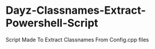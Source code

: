 # Dayz-Classnames-Extract-Powershell-Script
Script Made To Extract Classnames From Config.cpp files 
